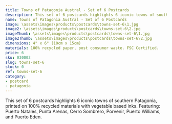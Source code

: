```yaml
---
title: Towns of Patagonia Austral - Set of 6 Postcards
description: This set of 6 postcards highlights 6 iconic towns of southern Patagonia, printed on 100% recycled materials with vegetable based inks.
name: Towns of Patagonia Austral - Set of 6 Postcards
image: \assets\images\products\postcards\towns-set-6\1.jpg
image2: \assets\images\products\postcards\towns-set-6\2.jpg
imageThumb: \assets\images\products\postcards\towns-set-6\1.jpg
image2Thumb: \assets\images\products\postcards\towns-set-6\2.jpg
dimensions: 4" x 6" (10cm x 15cm)
materials: 100% recycled paper, post consumer waste. FSC Certified.
price: 6
sku: 030003
slug: towns-set-6
stock: 0
ref: towns-set-6
category:
- postcard
- patagonia
---
```

This set of 6 postcards highlights 6 iconic towns of southern Patagonia, printed on 100% recycled materials with vegetable based inks. Featuring: Puerto Natales, Punta Arenas, Cerro Sombrero, Porvenir, Puerto Williams, and Puerto Eden.
